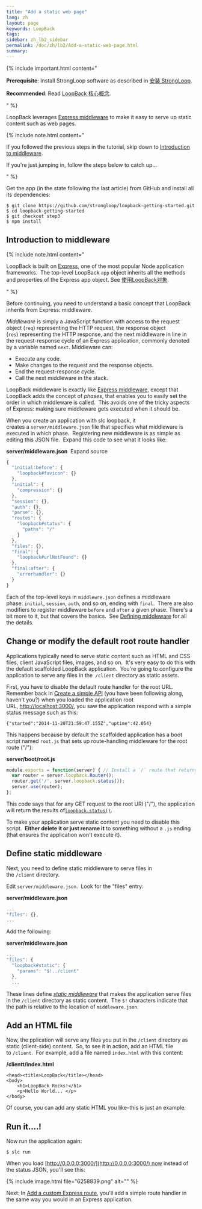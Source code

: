 ```yaml
---
title: "Add a static web page"
lang: zh
layout: page
keywords: LoopBack
tags:
sidebar: zh_lb2_sidebar
permalink: /doc/zh/lb2/Add-a-static-web-page.html
summary:
---
```


{% include important.html content="

**Prerequisite**: Install StrongLoop software as described in [安装 StrongLoop](https://docs.strongloop.com/pages/viewpage.action?pageId=6095101).

**Recommended**: Read [LoopBack 核心概念](https://docs.strongloop.com/pages/viewpage.action?pageId=6095111).

" %}

LoopBack leverages [Express middleware](http://expressjs.com/guide/using-middleware.html) to make it easy to serve up static content such as web pages.

{% include note.html content="

If you followed the previous steps in the tutorial, skip down to [Introduction to middleware](/doc/{{page.lang}}/lb2/Add-a-static-web-page.html).

If you're just jumping in, follow the steps below to catch up...

" %}

Get the app (in the state following the last article) from GitHub and install all its dependencies:

```
$ git clone https://github.com/strongloop/loopback-getting-started.git
$ cd loopback-getting-started
$ git checkout step3
$ npm install
```

## Introduction to middleware

{% include note.html content="

LoopBack is built on [Express](http://expressjs.com/), one of the most popular Node application frameworks.  The top-level LoopBack `app` object inherits all the methods and properties of the Express app object. See [使用LoopBack对象](/doc/{{page.lang}}/lb2/6095045.html).

" %}

Before continuing, you need to understand a basic concept that LoopBack inherits from Express: middleware.  

_Middleware_ is simply a JavaScript function with access to the request object (`req`) representing the HTTP request, the response object (`res`) representing the HTTP response, and the next middleware in line in the request-response cycle of an Express application, commonly denoted by a variable named `next`. Middleware can:

*   Execute any code.
*   Make changes to the request and the response objects.
*   End the request-response cycle.
*   Call the next middleware in the stack.

LoopBack middleware is exactly like [Express middleware](http://expressjs.com/guide/using-middleware.html), except that LoopBack adds the concept of _phases_, that enables you to easily set the order in which middleware is called.  This avoids one of the tricky aspects of Express: making sure middleware gets executed when it should be. 

When you create an application with slc loopback, it creates a `server/middleware.json` file that specifies what middleware is executed in which phase.  Registering new middleware is as simple as editing this JSON file.  Expand this code to see what it looks like:

**server/middleware.json**  Expand source

```js
{
  "initial:before": {
    "loopback#favicon": {}
  },
  "initial": {
    "compression": {}
  },
  "session": {},
  "auth": {},
  "parse": {},
  "routes": {
    "loopback#status": {
      "paths": "/"
    }
  },
  "files": {},
  "final": {
    "loopback#urlNotFound": {}
  },
  "final:after": {
    "errorhandler": {}
  }
}
```

Each of the top-level keys in `middlewre.json` defines a middleware phase: `initial`, `session`, `auth`, and so on, ending with `final`.  There are also modifiers to register middleware `before` and `after` a given phase. There's a bit more to it, but that covers the basics.  See [Defining middleware](/doc/{{page.lang}}/lb2/Defining-middleware.html) for all the details.

## Change or modify the default root route handler

Applications typically need to serve static content such as HTML and CSS files, client JavaScript files, images, and so on.  It's very easy to do this with the default scaffolded LoopBack application.  You're going to configure the application to serve any files in the` /client` directory as static assets.

First, you have to disable the default route handler for the root URL.   Remember back in [Create a simple API](https://docs.strongloop.com/display/TRASH/New+Create+a+simple+API#NewCreateasimpleAPI-Runtheapplication) (you have been following along, haven't you?) when you loaded the application root URL, [http://localhost:3000/](http://localhost:3000/), you saw the application respond with a simple status message such as this:

`{"started":"2014-11-20T21:59:47.155Z","uptime":42.054}`

This happens because by default the scaffolded application has a boot script named `root.js` that sets up route-handling middleware for the root route ("/"):

**server/boot/root.js**

```js
module.exports = function(server) { // Install a `/` route that returns server status
  var router = server.loopback.Router();
  router.get('/', server.loopback.status());
  server.use(router);
};
```

This code says that for any GET request to the root URI ("/"), the application will return the results of[`loopback.status()`](http://apidocs.strongloop.com/loopback/#loopbackstatus).

To make your application serve static content you need to disable this script.  **Either delete it or just rename it** to something without a `.js` ending (that ensures the application won't execute it).

## Define static middleware

Next, you need to define static middleware to serve files in the `/client` directory.   

Edit `server/middleware.json`.  Look for the "files" entry:

**server/middleware.json**

```js
...
"files": {},
...
```

Add the following:

**server/middleware.json**

```js
...
"files": {
  "loopback#static": {
    "params": "$!../client"
  },
  ...
```

These lines define _[static middleware](/doc/{{page.lang}}/lb2/Defining-middleware.html#Definingmiddleware-Staticmiddleware)_ that makes the application serve files in the `/client` directory as static content.  The `$!` characters indicate that the path is relative to the location of `middleware.json`.

## Add an HTML file

Now, the pplication will serve any files you put in the `/client` directory as static (client-side) content.  So, to see it in action, add an HTML file to `/client`.  For example, add a file named `index.html` with this content:

**/clientt/index.html**

```
<head><title>LoopBack</title></head>
<body>
    <h1>LoopBack Rocks!</h1>
    <p>Hello World... </p>
</body>
```

Of course, you can add any static HTML you like–this is just an example.

## Run it....!

Now run the application again:

`$ slc run`

When you load [http://0.0.0.0:3000/](http://0.0.0.0:3000/) now instead of the status JSON, you'll see this:

{% include image.html file="6258839.png" alt="" %}

Next: In [Add a custom Express route](/doc/{{page.lang}}/lb2/Add-a-custom-Express-route.html), you'll add a simple route handler in the same way you would in an Express application.
